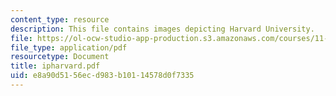 ```yaml
---
content_type: resource
description: This file contains images depicting Harvard University.
file: https://ol-ocw-studio-app-production.s3.amazonaws.com/courses/11-332j-urban-design-fall-2003/e8a90d5156ecd983b10114578d0f7335_ipharvard.pdf
file_type: application/pdf
resourcetype: Document
title: ipharvard.pdf
uid: e8a90d51-56ec-d983-b101-14578d0f7335
---
```

